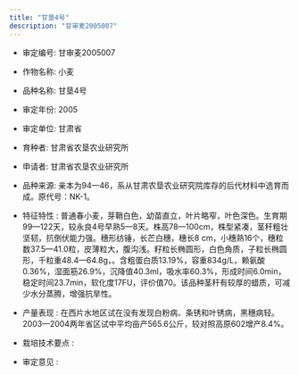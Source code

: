 ```yaml
---
title: "甘垦4号"
description: "甘审麦2005007"
---
```

* 审定编号:  甘审麦2005007

*  作物名称:  小麦

*  品种名称:  甘垦4号

*  审定年份:  2005

*  审定单位:  甘肃省

* 育种者:  甘肃省农垦农业研究所

*  申请者:  甘肃省农垦农业研究所

*  品种来源:  亲本为94—46，系从甘肃农垦农业研究院库存的后代材料中选育而成。原代号：NK-1。

*  特征特性 : 
普通春小麦，芽鞘白色，幼苗直立，叶片略窄，叶色深色。生育期99—122天，较永良4号早熟5—8天。株高78—100cm，株型紧凑，茎秆粗壮坚韧，抗倒伏能力强。穗形纺锤，长芒白穗，穗长8 cm，小穗熟16个，穗粒数37.5—41.0粒，皮薄粒大，腹沟浅。籽粒长椭圆形，白色角质，子粒长椭圆形，千粒重48.4—64.8g，。含粗蛋白质13.19%，容重834g/L，赖氨酸0.36%，湿面筋26.9%，沉降值40.3ml，吸水率60.3%，形成时间6.0min，稳定时间23.7min，软化度17FU，评价值70。该品种茎秆有较厚的蜡质，可减少水分蒸腾，增强抗旱性。
 
*  产量表现 : 
在西片水地区试在没有发现白粉病、条锈和叶锈病，黑穗病轻。2003—2004两年省区试中平均亩产565.6公斤，较对照高原602增产8.4%。

*  栽培技术要点 : 


*  审定意见 : 

